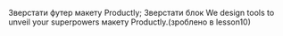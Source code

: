 Зверстати футер макету Productly;
Зверстати блок We design tools to unveil your superpowers макету Productly.(зроблено в lesson10)